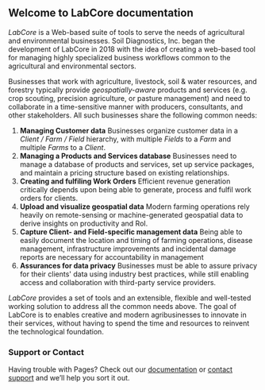 ## Welcome to LabCore documentation

_LabCore_ is a Web-based suite of tools to serve the needs of agricultural and environmental businesses. Soil Diagnostics, Inc. began the development of LabCore in 2018 with the idea of creating a web-based tool for managing highly specialized business workflows common to the agricultural and environmental sectors. 

Businesses that work with agriculture, livestock, soil & water resources, and forestry typically provide _geospatially-aware_ products and services (e.g. crop scouting, precision agriculture, or pasture management) and need to collaborate in a time-sensitive manner with producers, consultants, and other stakeholders. All such businesses share the following common needs:

1. **Managing Customer data** Businesses organize customer data in a _Client / Farm / Field_ hierarchy, with multiple _Fields_ to a _Farm_ and multiple _Farms_ to a _Client_. 
2. **Managing a Products and Services database** Businesses need to manage a database of products and services, set up service packages, and maintain a pricing structure based on existing relationships.
3. **Creating and fulfiling Work Orders** Efficient revenue generation critically depends upon being able to generate, process and fulfil work orders for clients.
4. **Upload and visualize geospatial data** Modern farming operations rely heavily on remote-sensing or machine-generated geospatial data to derive insights on productivity and RoI. 
5. **Capture Client- and Field-specific management data** Being able to easily document the location and timing of farming operations, disease management, infrastructure improvements and incidental damage reports are necessary for accountability in management
6. **Assurances for data privacy** Businesses must be able to assure privacy for their clients' data using industry best practices, while still enabling access and collaboration with third-party service providers.

_LabCore_ provides a set of tools and an extensible, flexible and well-tested working solution to address all the common needs above. The goal of LabCore is to enables creative and modern agribusinesses to innovate in their services, without having to spend the time and resources to reinvent the technological foundation. 

### Support or Contact

Having trouble with Pages? Check out our [documentation](https://docs.github.com/categories/github-pages-basics/) or [contact support](https://support.github.com/contact) and we’ll help you sort it out.
